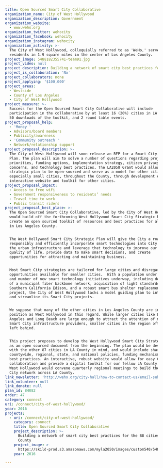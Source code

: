```yaml
---
title: Open Sourced Smart City Collaborative
organization_name: City of West Hollywood
organization_description: Government
organization_website:
  - www.weho.org
organization_twitter: wehocity
organization_facebook: wehocity
organization_instagram: wehocity
organization_activity: >-
  The City of West Hollywood, colloquially referred to as 'WeHo,' serves 35,000
  residents in 1.9 square miles in the center of Los Angeles County.
project_image: 5488182355741-team91.jpg
project_video: null
project_description: Building a network of smart city best practices for the 88 cities in LA County
project_is_collaboration: 'No'
project_collaborators: none
project_applying: '$100,000'
project_areas:
  - Westside
  - County of Los Angeles
  - City of West Hollywood
project_measure: >-
  Success for the Open Sourced Smart City Collaborative will include
  participation in the collaborative by at least 16 (20%) cities in LA County,
  50 downloads of the toolkit, and 2 round table events.
project_proposal_help:
  - 'Money '
  - Advisors/board members
  - Publicity/awareness
  - 'Community outreach '
  - Network/relationship support
project_proposal_description: >-
  The City of West Hollywood will soon release an RFP for a Smart City Strategic
  Plan. The plan will aim to solve a number of questions regarding project
  priorities, funding options, implementation strategy, citizen privacy
  concerns, and technology best practices. The LA2050 Grant would allow this
  strategic plan to be open-sourced and serve as a model for other cities,
  especially small cities, throughout the County, through development of an
  interactive website and toolkit for other cities.
project_proposal_impact:
  - Access to free wifi
  - Government responsiveness to residents’ needs
  - Travel time to work
  - Public transit riders
project_proposal_best_place: >-
  The Open Sourced Smart City Collaborative, led by the City of West Hollywood,
  would build off the forthcoming West Hollywood Smart City Strategic Plan and
  create an open sourced toolkit of resources and best practices for all cities
  in Los Angeles County. 


  The West Hollywood Smart City Strategic Plan will give the City a roadmap to
  responsibly and efficiently incorporate smart technologies into City Hall and
  the urban infrastructure and leverage that technology to improve our citizens'
  quality of life, provide data to make smart decisions, and create
  opportunities for attracting and maintaining business.


  Most Smart City strategies are tailored for large cities and disregard the
  opportunities available for smaller cities.  With a population under 35,000
  and number of new smart technology initiatives underway, including development
  of a municipal fiber backbone network, acquisition of light standards from
  Southern California Edison, and a robust smart bus shelter replacement
  project, the City of West Hollywood lacks a model guiding plan to integrate
  and streamline its Smart City projects.  


  We suppose that many of the other cities in Los Angeles County are in the same
  position as West Hollywood in this regard. While larger cities like Los
  Angeles and Long Beach are large enough to attract the attention of major
  Smart City infrastructure providers, smaller cities in the region often get
  left behind. 


  This project proposes to develop the West Hollywood Smart City Strategic Plan
  as an open sourced document from the beginning. The plan would be developed
  with the other 87 cities in LA County in mind, and would include shareable
  countywide, regional, state, and national policies, funding mechanisms, and
  best practices. An interactive, robust website would allow for easy Countywide
  collaboration and provide a digital toolkit for our fellow LA County Cities. 
  West Hollywood would convene quarterly regional meetings to build the Smart
  City network across LA County.
link_newsletter: 'http://weho.org/city-hall/how-to-contact-us/email-subscriptions'
link_volunteer: null
link_donate: null
plan_id: 84082
order: 47
category: connect
uri: /connect/city-of-west-hollywood/
year: 2016
projects:
  - uri: /connect/city-of-west-hollywood/
    category: connect
    title: Open Sourced Smart City Collaborative
    project_description: >-
      Building a network of smart city best practices for the 88 cities in LA
      County
    project_image: >-
      https://skild-prod.s3.amazonaws.com/myla2050/images/custom540/5488182355741-team91.jpg
    year: 2016

---
```

